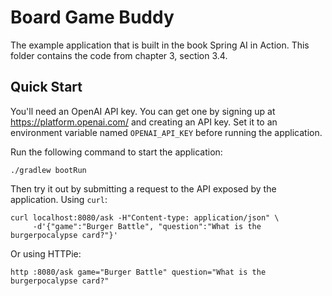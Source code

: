# Board Game Buddy

The example application that is built in the book Spring AI in Action. This
folder contains the code from chapter 3, section 3.4.

## Quick Start
You'll need an OpenAI API key. You can get one by signing up at
https://platform.openai.com/ and creating an API key. Set it to an environment
variable named `OPENAI_API_KEY` before running the application.

Run the following command to start the application:

```shell
./gradlew bootRun
```

Then try it out by submitting a request to the API exposed by the application.
Using `curl`:

```shell
curl localhost:8080/ask -H"Content-type: application/json" \
     -d'{"game":"Burger Battle", "question":"What is the burgerpocalypse card?"}'
```

Or using HTTPie:

```shell
http :8080/ask game="Burger Battle" question="What is the burgerpocalypse card?"
```
